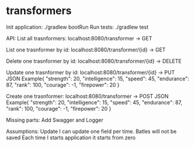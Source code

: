 # transformers
Init application: ./gradlew bootRun
Run tests: ./gradlew test


API:
 List all trasnformers: localhost:8080/transformer -> GET
 
 List one trasnformer by id: localhost:8080/transformer/{id} -> GET
 
 Delete one trasnformer by id: localhost:8080/transformer/{id} -> DELETE
 
 Update one trasnformer by id: localhost:8080/transformer/{id} -> PUT 
 JSON Example{
	"strength": 20,
	"intelligence": 15,
	"speed": 45,
	"endurance": 87,
	"rank": 100,
	"courage": -1,
	"firepower": 20
 }
 
 Create one trasnformer: localhost:8080/transformer -> POST
	JSON Example{
		"strength": 20,
		"intelligence": 15,
		"speed": 45,
		"endurance": 87,
		"rank": 100,
		"courage": -1,
		"firepower": 20
	}
	
Missing parts: Add Swagger and Logger

Assumptions: 
	Update I can update one field per time.
	Batles will not be saved
	Each time I starts application it starts from zero